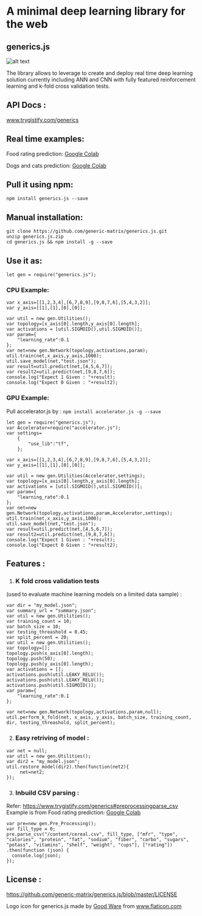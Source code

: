 # A minimal deep learning library for the web
## generics.js

![alt text](https://www.trygistify.com/generics.js/assets/icons/logo.png)

The library allows to leverage to create and deploy real time deep learning solution currently including ANN and CNN with fully featured reinforcement learning and k-fold cross validation tests.

## API Docs :
www.trygistify.com/generics

## Real time examples:
Food rating prediction: [Google Colab](https://colab.research.google.com/drive/1Kn6UHHkU_uxU10QY4efMSnIetWrc_AuS)

Dogs and cats prediction: [Google Colab](https://colab.research.google.com/drive/1lQ-14TdZvkDSb8d9P_kbciqpxieD-9Sw)

## Pull it using npm:
`npm install generics.js --save`

## Manual installation:
```
git clone https://github.com/generic-matrix/generics.js.git
unzip generics.js.zip
cd generics.js && npm install -g --save
```

## Use it as:
```
let gen = require("generics.js");
```
### CPU Example:
```
var x_axis=[[1,2,3,4],[6,7,8,9],[9,8,7,6],[5,4,3,2]];
var y_axis=[[1],[1],[0],[0]];

var util = new gen.Utilities();
var topology=[x_axis[0].length,y_axis[0].length];
var activations = [util.SIGMOID(),util.SIGMOID()];
var param={
    "learning_rate":0.1
};
var net=new gen.Network(topology,activations,param);
util.train(net,x_axis,y_axis,1000);
util.save_model(net,"test.json");
var result=util.predict(net,[4,5,6,7]);
var result2=util.predict(net,[9,8,7,6]);
console.log("Expect 1 Given : "+result);
console.log("Expect 0 Given : "+result2);
```
### GPU Example:
Pull accelerator.js by :
`npm install accelerator.js -g --save`
```
let gen = require("generics.js");
var Accelerator=require("accelerator.js");
var settings=
    {
        "use_lib":"tf",
    };
```
```
var x_axis=[[1,2,3,4],[6,7,8,9],[9,8,7,6],[5,4,3,2]];
var y_axis=[[1],[1],[0],[0]];

var util = new gen.Utilities(Accelerator,settings);
var topology=[x_axis[0].length,y_axis[0].length];
var activations = [util.SIGMOID(),util.SIGMOID()];
var param={
    "learning_rate":0.1
};
var net=new gen.Network(topology,activations,param,Accelerator,settings);
util.train(net,x_axis,y_axis,1000);
util.save_model(net,"test.json");
var result=util.predict(net,[4,5,6,7]);
var result2=util.predict(net,[9,8,7,6]);
console.log("Expect 1 Given : "+result);
console.log("Expect 0 Given : "+result2);
```
## Features  :
1) ### K fold cross validation tests  
(used to evaluate machine learning models on a limited data sample) :  
```
var dir = "my_model.json";
var summary_url = "summary.json";
var util = new gen.Utilities();
var training_count = 10;
var batch_size = 10;
var testing_threashold = 0.45;
var split_percent = 20;
var util = new gen.Utilities();
var topology=[];
topology.push(x_axis[0].length);
topology.push(50);
topology.push(y_axis[0].length);
var activations = [];
activations.push(util.LEAKY_RELU());
activations.push(util.LEAKY_RELU());
activations.push(util.SIGMOID());
var param={
    "learning_rate":0.1
};

var net=new gen.Network(topology,activations,param,null);
util.perform_k_fold(net, x_axis, y_axis, batch_size, training_count, dir, testing_threashold, split_percent);
```
  
2) ### Easy retriving of model  :  

```
var net = null;
var util = new gen.Utilities();
var dir2 = "my_model.json";
util.restore_model(dir2).then(function(net2){
     net=net2;
});

```
3) ### Inbuild CSV parsing :
Refer: https://www.trygistify.com/generics#preprocessingparse_csv
<br>
Example is from 
Food rating prediction: [Google Colab](https://colab.research.google.com/drive/1Kn6UHHkU_uxU10QY4efMSnIetWrc_AuS)
```
var pre=new gen.Pre_Processing();
var fill_type = 0;
pre.parse_csv("/content/cereal.csv", fill_type, ["mfr", "type", "calories", "protein", "fat", "sodium", "fiber", "carbo", "sugars", "potass", "vitamins", "shelf", "weight", "cups"], ["rating"])
.then(function (json) {
  console.log(json);
});
```

## License :

https://github.com/generic-matrix/generics.js/blob/master/LICENSE

Logo icon for generics.js made by [Good Ware](https://www.flaticon.com/authors/good-ware) from www.flaticon.com

